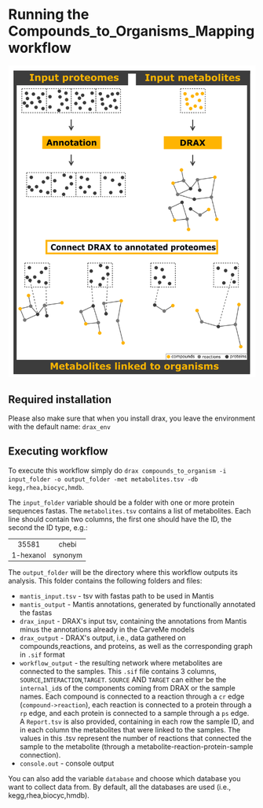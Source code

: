 # Running the Compounds_to_Organisms_Mapping workflow

![overview](case_study2.png)

## Required installation

Please also make sure that when you install drax, you leave the environment with the default name: `drax_env`

## Executing workflow

To execute this workflow simply do `drax compounds_to_organism -i input_folder -o output_folder -met metabolites.tsv -db kegg,rhea,biocyc,hmdb`.

The `input_folder` variable should be a folder with one or more protein sequences fastas. 
The `metabolites.tsv` contains a list of metabolites. Each line should contain two columns, the first one should have the ID, the second the ID type, e.g.:

|  |         |
|  :-------------: |:-------:|
| 35581  |  chebi  |
| 1-hexanol  | synonym |



The `output_folder` will be the directory where this workflow outputs its analysis. This folder contains the following folders and files:
- `mantis_input.tsv` - tsv with fastas path to be used in Mantis
- `mantis_output` - Mantis annotations, generated by functionally annotated the fastas
- `drax_input` - DRAX's input tsv, containing the annotations from Mantis minus the annotations already in the CarveMe models
- `drax_output` - DRAX's output, i.e., data gathered on compounds,reactions, and proteins, as well as the corresponding graph in `.sif` format 
- `workflow_output` - the resulting network where metabolites are connected to the samples. This `.sif` file contains 3 columns, `SOURCE`,`INTERACTION`,`TARGET`. `SOURCE` AND `TARGET` can either be the `internal_id`s  of the components coming from DRAX or the sample names. Each compound is connected to a reaction through a `cr` edge (`compound->reaction`), each reaction is connected to a protein through a `rp` edge, and each protein is connected to a sample through a `ps` edge. A `Report.tsv` is also provided, containing in each row the sample ID, and in each column the metabolites that were linked to the samples. The values in this .tsv represent the number of reactions that connected the sample to the metabolite (through a metabolite-reaction-protein-sample connection).
- `console.out` - console output

You can also add the variable `database` and choose which database you want to collect data from. By default, all the databases are used (i.e., kegg,rhea,biocyc,hmdb).

